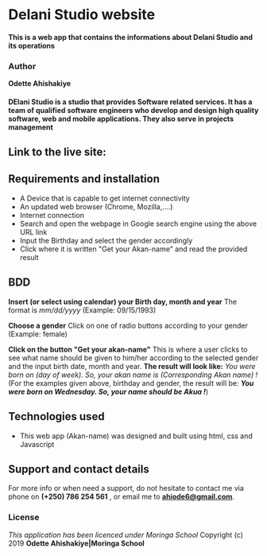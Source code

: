 # Delani Studio website
#### This is a web app that contains the informations about Delani Studio and its operations
### Author
 **Odette Ahishakiye**
#### DElani Studio is a studio that provides Software related services. It has a team of qualified software engineers who develop and design high quality software, web and mobile applications. They also serve in projects management

## Link to the live site:

## Requirements and installation
*  A Device that is capable to get internet connectivity
* An updated web browser (Chrome, Mozilla,....)
* Internet connection
* Search and open the webpage in Google search engine using the above URL link
* Input the Birthday and select the gender accordingly
* Click where it is written "Get your Akan-name" and read the provided result




## BDD
**Insert (or select using calendar) your Birth day, month and year**
 The format is *mm/dd/yyyy* (Example: 09/15/1993)
 
**Choose a gender**
Click on one of radio buttons according to your gender (Example: female)
 
**Click on the button "Get your akan-name"**
This is where a user clicks to see what name should be given to him/her according to the selected gender and the input birth date, month and year.
**The result will look like:**
*You were born on (day of week). So, your akan name is (Corresponding Akan name) !*
(For the examples given above, birthday and gender, the result will be: ***You were born on Wednesday. So, your name should be Akua !***)

## Technologies used
* This web app (Akan-name) was designed and built using html, css and Javascript

## Support and contact details
For more info or when need a support, do not hesitate to contact me via phone on **(+250) 786 254 561** , or email me to **ahiode6@gmail.com**.

### License
*This application has been licenced under Moringa School*
Copyright (c) 2019 **Odette Ahishakiye|Moringa School**
